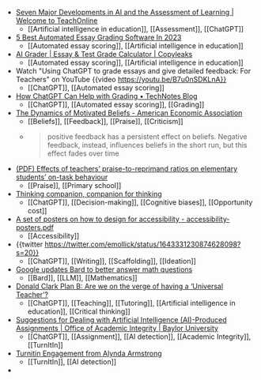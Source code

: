 - [Seven Major Developments in AI and the Assessment of Learning | Welcome to TeachOnline](https://teachonline.ca/tools-trends/seven-major-developments-ai-and-assessment-learning)
	- [[Artificial intelligence in education]], [[Assessment]], [[ChatGPT]]
- [5 Best Automated Essay Grading Software In 2023](https://windowsreport.com/automated-essay-grading-software/)
	- [[Automated essay scoring]], [[Artificial intelligence in education]]
- [AI Grader | Essay & Test Grade Calculator | Copyleaks](https://copyleaks.com/ai-grader)
	- [[Automated essay scoring]], [[Artificial intelligence in education]]
- Watch "Using ChatGPT to grade essays and give detailed feedback: For Teachers" on YouTube {{video https://youtu.be/B7u0nSDKLnA}}
	- [[ChatGPT]], [[Automated essay scoring]]
- [How ChatGPT Can Help with Grading • TechNotes Blog](https://blog.tcea.org/chatgpt-grading/)
	- [[ChatGPT]], [[Automated essay scoring]], [[Grading]]
- [The Dynamics of Motivated Beliefs - American Economic Association](https://www.aeaweb.org/articles?id=10.1257/aer.20180728)
	- [[Beliefs]], [[Feedback]], [[Praise]], [[Criticism]]
	- >positive feedback has a persistent effect on beliefs. Negative feedback, instead, influences beliefs in the short run, but this effect fades over time
- [(PDF) Effects of teachers’ praise-to-reprimand ratios on elementary students’ on-task behaviour](https://www.researchgate.net/publication/338900586_Effects_of_teachers'_praise-to-reprimand_ratios_on_elementary_students'_on-task_behaviour)
	- [[Praise]], [[Primary school]]
- [Thinking companion, companion for thinking](https://oneusefulthing.substack.com/p/thinking-companion-companion-for)
	- [[ChatGPT]], [[Decision-making]], [[Cognitive biases]], [[Opportunity cost]]
- [A set of posters on how to design for accessibility - accessibility-posters.pdf](https://ukhomeoffice.github.io/accessibility-posters/posters/accessibility-posters.pdf)
	- [[Accessibility]]
- {{twitter https://twitter.com/emollick/status/1643331230874628098?s=20}}
	- [[ChatGPT]], [[Writing]], [[Scaffolding]], [[Ideation]]
- [Google updates Bard to better answer math questions](https://9to5google.com/2023/03/31/google-bard-math/)
	- [[Bard]], [[LLM]], [[Mathematics]]
- [Donald Clark Plan B: Are we on the verge of having a ‘Universal Teacher’?](https://donaldclarkplanb.blogspot.com/2023/04/are-we-on-verge-of-having-universal.html?m=1)
	- [[ChatGPT]], [[Teaching]], [[Tutoring]], [[Artificial intelligence in education]], [[Critical thinking]]
- [Suggestions for Dealing with Artificial Intelligence (AI)-Produced Assignments | Office of Academic Integrity | Baylor University](https://honorcode.web.baylor.edu/academic-integrity-office/faculty-resources/suggestions-dealing-artificial-intelligence-ai-produced)
	- [[ChatGPT]], [[Assignment]], [[AI detection]], [[Academic Integrity]], [[TurnItIn]]
- [Turnitin Engagement from Alynda Armstrong](https://view-su2.highspot.com/viewer/642b04fb54a21200001d962a)
	- [[TurnItIn]], [[AI detection]]
-